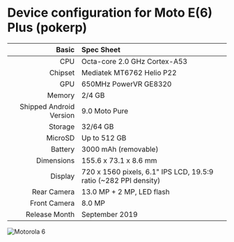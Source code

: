 Device configuration for Moto E(6) Plus (pokerp)
================================================================

Basic   | Spec Sheet
-------:|:-------------------------
CPU     | Octa-core 2.0 GHz Cortex-A53
Chipset | Mediatek MT6762 Helio P22
GPU     | 650MHz PowerVR GE8320
Memory  | 2/4 GB
Shipped Android Version | 9.0 Moto Pure
Storage | 32/64 GB
MicroSD | Up to 512 GB
Battery | 3000 mAh (removable)
Dimensions | 155.6 x 73.1 x 8.6 mm
Display | 720 x 1560 pixels, 6.1" IPS LCD, 19.5:9 ratio (~282 PPI density)
Rear Camera  | 13.0 MP + 2 MP, LED flash
Front Camera | 8.0 MP
Release Month | September 2019



![Motorola 6](https://cdn.computerhoy.com/sites/navi.axelspringer.es/public/styles/main_card_image/https/bdt.computerhoy.com/sites/default/files/Captura_de_pantalla_2019-11-11_a_las_14-removebg-preview.png?itok=yjbQIK98 "Moto E(6) Plus")

